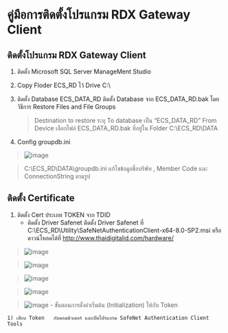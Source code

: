 คู่มือการติดตั้งโปรแกรม RDX Gateway Client
================
## ติดตั้งโปรแกรม RDX Gateway Client 
1. ติดตั้ง Microsoft SQL Server ManageMent Studio
2. Copy Floder ECS_RD ไว้ Drive C:\
3. ติดตั้ง Database ECS_DATA_RD ติดตั้ง Database จาก ECS_DATA_RD.bak โดยวิธีการ Restore Files and File Groups 
     > Destination to restore ระบุ To database เป็น “ECS_DATA_RD” 
     > From Device เลือกไฟล์ ECS_DATA_RD.bak ที่อยู่ใน Folder C:\ECS_RD\DATA
 
 4. Config groupdb.ini
 
 >  ![image](image)

>C:\ECS_RD\DATA\groupdb.ini แก้ไขข้อมูลชื่อบริษัท , Member Code และ ConnectionString ตามรูป

## ติดตั้ง  Certificate
1. ติดตั้ง Cert ประเภท TOKEN จาก TDID
	- ติดตั้ง Driver Safenet ติดตั้ง Driver Safenet ที่ C:\ECS_RD\Utility\SafeNetAuthenticationClient-x64-8.0-SP2.msi หรือดาวน์โหลดได้ที่  http://www.thaidigitalid.com/hardware/

 >  ![image](image)

 >  ![image](image)


 >  ![image](image)

 >  ![image](image)

 >  ![image](image)
	- ขั้นตอนการตั้งค่าเริ่มต้น (Initialization) ให้กับ Token
	
	
	1) เสียบ Token   กับคอมพิวเตอร์ และเปิดโปรแกรม SafeNet Authentication Client Tools
<!--stackedit_data:
eyJoaXN0b3J5IjpbLTgzNzY1ODM4MSwxMzE5MzgxMzA4LC0xNj
g0MzI1MTAwXX0=
-->